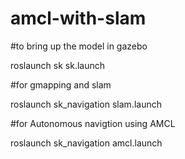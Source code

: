 # amcl-with-slam

#to bring up the model in gazebo 


roslaunch sk sk.launch


#for gmapping and slam


roslaunch sk_navigation slam.launch


#for Autonomous navigtion using AMCL


roslaunch sk_navigation amcl.launch
